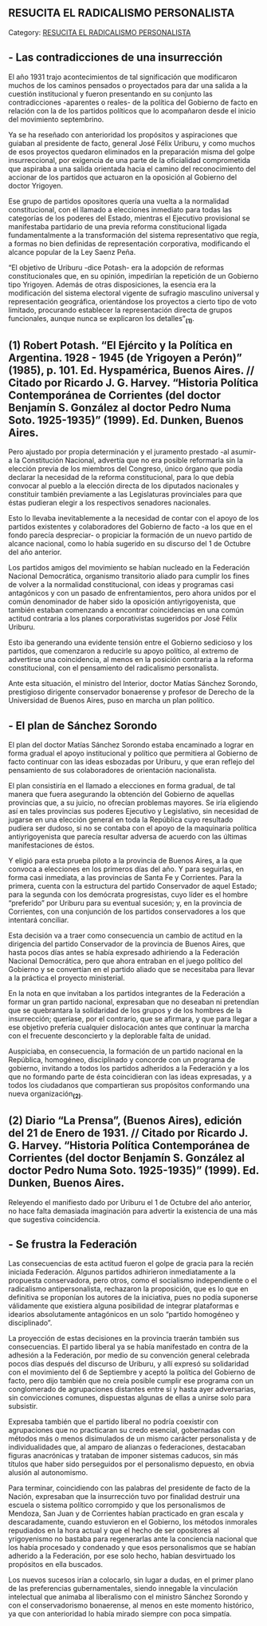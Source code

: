 ## RESUCITA EL RADICALISMO PERSONALISTA

Category: [RESUCITA EL RADICALISMO PERSONALISTA](http://descubrircorrientes.com.ar/2012/index.php/3960-corrientes-en-la-familia-argentina-1870-a-la-actualidad/de-pedro-numa-soto-a-blas-benjamin-de-la-vega-1932-1947/resucita-el-radicalismopersonalista)

## **\- Las contradicciones de una insurrección**

El año 1931 trajo acontecimientos de tal significación que modificaron muchos de los caminos pensados o proyectados para dar una salida a la cuestión institucional y fueron presentando en su conjunto las contradicciones -aparentes o reales- de la política del Gobierno de facto en relación con la de los partidos políticos que lo acompañaron desde el inicio del movimiento septembrino.

Ya se ha reseñado con anterioridad los propósitos y aspiraciones que guiaban al presidente de facto, general José Félix Uriburu, y como muchos de esos proyectos quedaron eliminados en la preparación misma del golpe insurreccional, por exigencia de una parte de la oficialidad comprometida que aspiraba a una salida orientada hacia el camino del reconocimiento del accionar de los partidos que actuaron en la oposición al Gobierno del doctor Yrigoyen.

Ese grupo de partidos opositores quería una vuelta a la normalidad constitucional, con el llamado a elecciones inmediato para todas las categorías de los poderes del Estado, mientras el Ejecutivo provisional se manifestaba partidario de una previa reforma constitucional ligada fundamentalmente a la transformación del sistema representativo que regía, a formas no bien definidas de representación corporativa, modificando el alcance popular de la Ley Saenz Peña.

“El objetivo de Uriburu -dice Potash- era la adopción de reformas constitucionales que, en su opinión, impedirían la repetición de un Gobierno tipo Yrigoyen. Además de otras disposiciones, la esencia era la modificación del sistema electoral vigente de sufragio masculino universal y representación geográfica, orientándose los proyectos a cierto tipo de voto limitado, procurando establecer la representación directa de grupos funcionales, aunque nunca se explicaron los detalles”<sub><strong>(1)</strong></sub>.

## **(1)** Robert Potash. “El Ejército y la Política en Argentina. 1928 - 1945 (de Yrigoyen a Perón)” (1985), p. 101. Ed. Hyspamérica, Buenos Aires. // Citado por Ricardo J. G. Harvey. “Historia Política Contemporánea de Corrientes (del doctor Benjamín S. González al doctor Pedro Numa Soto. 1925-1935)” (1999). Ed. Dunken, Buenos Aires.

Pero ajustado por propia determinación y el juramento prestado -al asumir- a la Constitución Nacional, advertía que no era posible reformarla sin la elección previa de los miembros del Congreso, único órgano que podía declarar la necesidad de la reforma constitucional, para lo que debía convocar al pueblo a la elección directa de los diputados nacionales y constituir también previamente a las Legislaturas provinciales para que éstas pudieran elegir a los respectivos senadores nacionales.

Esto lo llevaba inevitablemente a la necesidad de contar con el apoyo de los partidos existentes y colaboradores del Gobierno de facto -a los que en el fondo parecía despreciar- o propiciar la formación de un nuevo partido de alcance nacional, como lo había sugerido en su discurso del 1 de Octubre del año anterior.

Los partidos amigos del movimiento se habían nucleado en la Federación Nacional Democrática, organismo transitorio aliado para cumplir los fines de volver a la normalidad constitucional, con ideas y programas casi antagónicos y con un pasado de enfrentamientos, pero ahora unidos por el común denominador de haber sido la oposición antiyrigoyenista, que también estaban comenzando a encontrar coincidencias en una común actitud contraria a los planes corporativistas sugeridos por José Félix Uriburu.

Esto iba generando una evidente tensión entre el Gobierno sedicioso y los partidos, que comenzaron a reducirle su apoyo político, al extremo de advertirse una coincidencia, al menos en la posición contraria a la reforma constitucional, con el pensamiento del radicalismo personalista.

Ante esta situación, el ministro del Interior, doctor Matías Sánchez Sorondo, prestigioso dirigente conservador bonaerense y profesor de Derecho de la Universidad de Buenos Aires, puso en marcha un plan político.

## **\- El plan de Sánchez Sorondo**

El plan del doctor Matías Sánchez Sorondo estaba encaminado a lograr en forma gradual el apoyo institucional y político que permitiera al Gobierno de facto continuar con las ideas esbozadas por Uriburu, y que eran reflejo del pensamiento de sus colaboradores de orientación nacionalista.

El plan consistiría en el llamado a elecciones en forma gradual, de tal manera que fuera asegurando la obtención del Gobierno de aquellas provincias que, a su juicio, no ofrecían problemas mayores. Se iría eligiendo así en tales provincias sus poderes Ejecutivo y Legislativo, sin necesidad de jugarse en una elección general en toda la República cuyo resultado pudiera ser dudoso, si no se contaba con el apoyo de la maquinaria política antiyrigoyenista que parecía resultar adversa de acuerdo con las últimas manifestaciones de éstos.

Y eligió para esta prueba piloto a la provincia de Buenos Aires, a la que convoca a elecciones en los primeros días del año. Y para seguirlas, en forma casi inmediata, a las provincias de Santa Fe y Corrientes. Para la primera, cuenta con la estructura del partido Conservador de aquel Estado; para la segunda con los demócrata progresistas, cuyo líder es el hombre “preferido” por Uriburu para su eventual sucesión; y, en la provincia de Corrientes, con una conjunción de los partidos conservadores a los que intentará conciliar.

Esta decisión va a traer como consecuencia un cambio de actitud en la dirigencia del partido Conservador de la provincia de Buenos Aires, que hasta pocos días antes se había expresado adhiriendo a la Federación Nacional Democrática, pero que ahora entraban en el juego político del Gobierno y se convertían en el partido aliado que se necesitaba para llevar a la práctica el proyecto ministerial.

En la nota en que invitaban a los partidos integrantes de la Federación a formar un gran partido nacional, expresaban que no deseaban ni pretendían que se quebrantara la solidaridad de los grupos y de los hombres de la insurrección; queríase, por el contrario, que se afirmara, y que para llegar a ese objetivo prefería cualquier dislocación antes que continuar la marcha con el frecuente desconcierto y la deplorable falta de unidad.

Auspiciaba, en consecuencia, la formación de un partido nacional en la República, homogéneo, disciplinado y concorde con un programa de gobierno, invitando a todos los partidos adheridos a la Federación y a los que no formando parte de ésta coincidieran con las ideas expresadas, y a todos los ciudadanos que compartieran sus propósitos conformando una nueva organización<sub><strong>(2)</strong></sub>.

## **(2)** Diario “La Prensa”, (Buenos Aires), edición del 21 de Enero de 1931. // Citado por Ricardo J. G. Harvey. “Historia Política Contemporánea de Corrientes (del doctor Benjamín S. González al doctor Pedro Numa Soto. 1925-1935)” (1999). Ed. Dunken, Buenos Aires.

Releyendo el manifiesto dado por Uriburu el 1 de Octubre del año anterior, no hace falta demasiada imaginación para advertir la existencia de una más que sugestiva coincidencia.

## **\- Se frustra la Federación**

Las consecuencias de esta actitud fueron el golpe de gracia para la recién iniciada Federación. Algunos partidos adhirieron inmediatamente a la propuesta conservadora, pero otros, como el socialismo independiente o el radicalismo antipersonalista, rechazaron la proposición, que es lo que en definitiva se proponían los autores de la iniciativa, pues no podía suponerse válidamente que existiera alguna posibilidad de integrar plataformas e idearios absolutamente antagónicos en un solo “partido homogéneo y disciplinado”.

La proyección de estas decisiones en la provincia traerán también sus consecuencias. El partido liberal ya se había manifestado en contra de la adhesión a la Federación, por medio de su convención general celebrada pocos días después del discurso de Uriburu, y allí expresó su solidaridad con el movimiento del 6 de Septiembre y aceptó la política del Gobierno de facto, pero dijo también que no creía posible cumplir ese programa con un conglomerado de agrupaciones distantes entre sí y hasta ayer adversarias, sin convicciones comunes, dispuestas algunas de ellas a unirse solo para subsistir.

Expresaba también que el partido liberal no podría coexistir con agrupaciones que no practicaran su credo esencial, gobernadas con métodos más o menos disimulados de un mismo carácter personalista y de individualidades que, al amparo de alianzas o federaciones, destacaban figuras anacrónicas y trataban de imponer sistemas caducos, sin más títulos que haber sido perseguidos por el personalismo depuesto, en obvia alusión al autonomismo.

Para terminar, coincidiendo con las palabras del presidente de facto de la Nación, expresaban que la insurrección tuvo por finalidad destruir una escuela o sistema político corrompido y que los personalismos de Mendoza, San Juan y de Corrientes habían practicado en gran escala y descaradamente, cuando estuvieron en el Gobierno, los métodos inmorales repudiados en la hora actual y que el hecho de ser opositores al yrigoyenismo no bastaba para regenerarlas ante la conciencia nacional que los había procesado y condenado y que esos personalismos que se habían adherido a la Federación, por ese solo hecho, habían desvirtuado los propósitos en ella buscados.

Los nuevos sucesos irían a colocarlo, sin lugar a dudas, en el primer plano de las preferencias gubernamentales, siendo innegable la vinculación intelectual que animaba al liberalismo con el ministro Sánchez Sorondo y con el conservadorismo bonaerense, al menos en este momento histórico, ya que con anterioridad lo había mirado siempre con poca simpatía.
